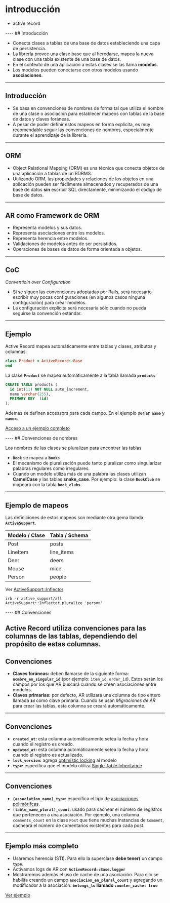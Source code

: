 # introducción

<div class="main-list">

* active record

</div>
----
<!-- .slide: data-auto-animate -->
## Introducción

* Conecta clases a tablas de una base de datos estableciendo una capa de
  persistencia.
* La librería provee una clase base que al heredarse, mapea la nueva clase
  con una tabla existente de una base de datos.
* En el contexto de una aplicación a estas clases se las llama **modelos**.
* Los modelos pueden conectarse con otros modelos usando **asociaciones**.
----
<!-- .slide: data-auto-animate -->
## Introducción

* Se basa en convenciones de nombres de forma tal que utiliza el
  nombre de una clase o asociación para establecer mapeos con tablas
  de la base de datos y claves foráneas.
* A pesar de poder definir estos mapeos en forma explícita, es muy
  recomendable seguir las convenciones de nombres, especialmente durante el
  aprendizaje de la librería.
----
## ORM

* Object Relational Mapping (ORM) es una técnica que conecta objetos de una
  aplicación a tablas de un RDBMS. 
* Utilizando ORM, las propiedades y relaciones de los objetos en una aplicación
  pueden ser fácilmente almacenados y recuperados de una base de datos **sin**
  escribir SQL directamente, minimizando el código de base de datos.

----
## AR como Framework de ORM

* Representa modelos y sus datos.
* Representa asociaciones entre los modelos.
* Representa herencia entre modelos.
* Validaciones de modelos antes de ser persistidos.
* Operaciones de bases de datos de forma orientada a objetos.

----
## CoC

_Conventioin over Configuration_

* Si se siguen las convenciones adoptadas por Rails, será
  necesario escribir muy pocas configuraciones (en algunos casos ninguna
  configuración) para crear modelos.
* La configuración explícita será necesaria sólo cuando no pueda seguirse la
  convención estándar.

----
## Ejemplo

Active Record mapea automáticamente entre tablas y clases, atributos y
columnas:

<div class="small container">

<div class="col">

```ruby
class Product < ActiveRecord::Base
end
```

La clase **`Product`** se mapea automáticamente a la tabla llamada **`products`**


</div>
<div class="col">

```sql
CREATE TABLE products (
  id int(11) NOT NULL auto_increment,
  name varchar(255),
  PRIMARY KEY  (id)
);
```
</div>
</div>
<div class="fragment small">

Además se definen accessors para cada campo. En el ejemplo serían **`name`** y
**`name=`**.

[Acceso a un ejemplo
completo](https://github.com/ttps-ruby/teoria/tree/master/ejemplos/ar/00-introduccion)
</div>
----
## Convenciones de nombres

Los nombres de las clases se pluralizan para encontrar las tablas
* **`Book`** se mapea a **`books`** 
* El mecanismo de pluralización puede tanto pluralizar como singularizar 
  palabras regulares como irregulares.
* Cuando un modelo utiliza más de una palabra las clases utilizan **CamelCase** 
  y las tablas **snake_case**. Por ejemplo: la clase **`BookClub`** se mapeará con
  la tabla **`book_clubs`**.

----
## Ejemplo de mapeos

<div class="small">

Las definiciones de estos mapeos son mediante otra gema llamda
**`ActiveSupport`**.

| Modelo / Clase | Tabla / Schema|
|----------------|---------------|
| Post           | posts         |
| LineItem       | line_items    |
| Deer           | deers         |
| Mouse          | mice          |
| Person         | people        |

<div class="fragment">

Ver [ActiveSupport::Inflector](http://api.rubyonrails.org/classes/ActiveSupport/Inflector.html)

```
irb -r active_support/all
ActiveSupport::Inflector.pluralize 'person'
```

</div>
</div>
----
<!-- .slide: data-auto-animate -->
## Convenciones

Active Record utiliza convenciones para las columnas de las tablas,
dependiendo del propósito de estas columnas.
----
<!-- .slide: data-auto-animate -->
## Convenciones

* **Claves foráneas:** deben llamarse de la siguiente forma:
  **`nombre_en_singular_id`** (por ejemplo: `item_id`, `order_id`). Estos serán
  los campos por los que AR buscará cuando se creen asociaciones entre
  modelos.
* **Claves primarias:** por defecto, AR utilizará una columna de
  tipo entero llamada **`id`** como clave primaria. Cuando se usan *Migraciones de
  AR* para crear las tablas, esta columna se creará automáticamente.

----
<!-- .slide: data-auto-animate -->
## Convenciones

* **`created_at`:** esta columna automáticamente setea la fecha y hora cuando el
  registro es creado.
* **`updated_at`:** esta columna automáticamente setea la fecha y hora cuando el
  registro es actualizado.
* **`lock_version`:** agrega [optimistic
  locking](http://api.rubyonrails.org/classes/ActiveRecord/Locking/Optimistic.html) al modelo
* **`type`:** especifica que el modelo utiliza [Single Table
  Inheritance](http://api.rubyonrails.org/classes/ActiveRecord/Base.html#label-Single+table+inheritance).
----
<!-- .slide: data-auto-animate -->
## Convenciones

* **`(association_name)_type`:** especifica el tipo de [asociaciones
  polimórifcas](http://edgeguides.rubyonrails.org/association_basics.html#polymorphic-associations).
* **`(table_name_plural)_count`:** usado para cachear el número de registros que pertenecen
  a una asociación. Por ejemplo, una columna `comments_count` en la clase `Post` que tiene muchas instancias de `Comment`, cacheará el número de comentarios existentes para cada post.

----
## Ejemplo más completo

* Usaremos herencia (STI). Para ello la superclase **debe tener(** un campo **`type`**.
* Activamos logs de AR con **`ActiveRecord::Base.logger`**
* Mostraremos además el uso de cache de una asociación. Para ello se habilita 
  creando un campo **`asociacion_en_plural_count`** y agregando un modificador
  a la asociación: **`belongs_to` llamado `counter_cache: true`**

<div class="small">

[Ver ejemplo](https://github.com/TTPS-ruby/teoria/tree/master/ejemplos/ar/01-sti-logs-cache)
</div>
